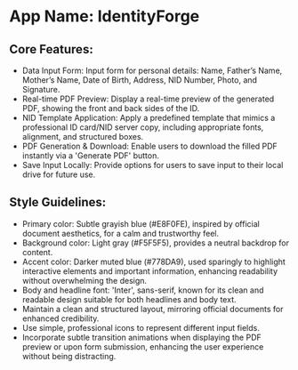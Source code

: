 # **App Name**: IdentityForge

## Core Features:

- Data Input Form: Input form for personal details: Name, Father’s Name, Mother’s Name, Date of Birth, Address, NID Number, Photo, and Signature.
- Real-time PDF Preview: Display a real-time preview of the generated PDF, showing the front and back sides of the ID.
- NID Template Application: Apply a predefined template that mimics a professional ID card/NID server copy, including appropriate fonts, alignment, and structured boxes.
- PDF Generation & Download: Enable users to download the filled PDF instantly via a 'Generate PDF' button.
- Save Input Locally: Provide options for users to save input to their local drive for future use.

## Style Guidelines:

- Primary color: Subtle grayish blue (#E8F0FE), inspired by official document aesthetics, for a calm and trustworthy feel.
- Background color: Light gray (#F5F5F5), provides a neutral backdrop for content.
- Accent color: Darker muted blue (#778DA9), used sparingly to highlight interactive elements and important information, enhancing readability without overwhelming the design.
- Body and headline font: 'Inter', sans-serif, known for its clean and readable design suitable for both headlines and body text.
- Maintain a clean and structured layout, mirroring official documents for enhanced credibility.
- Use simple, professional icons to represent different input fields.
- Incorporate subtle transition animations when displaying the PDF preview or upon form submission, enhancing the user experience without being distracting.